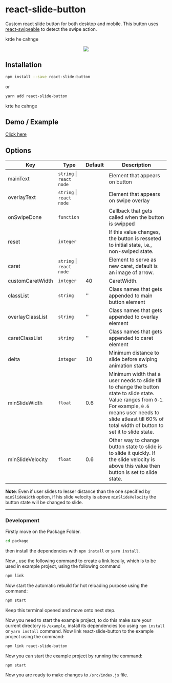 # react-slide-button

Custom react slide button for both desktop and mobile.
This button uses [react-swipeable](https://github.com/FormidableLabs/react-swipeable) to detect the swipe action.

krde he cahnge

<center>
<img src="https://zeus2198.github.io/asset/swipe-mock.gif" />
</center>

## Installation

```bash
npm install --save react-slide-button
```

or

```bash
yarn add react-slide-button
```

krte he cahnge

## Demo / Example

[Click here](https://zeus2198.github.io/react-swipezor)

## Options

| Key              | Type                     | Default | Description                                                                                                                                                                                                                        |
| ---------------- | ------------------------ | ------- | ---------------------------------------------------------------------------------------------------------------------------------------------------------------------------------------------------------------------------------- |
| mainText         | `string` \| `react node` |         | Element that appears on button                                                                                                                                                                                                     |
| overlayText      | `string` \| `react node` |         | Element that appears on swipe overlay                                                                                                                                                                                              |
| onSwipeDone      | `function`               |         | Callback that gets called when the button is swipped                                                                                                                                                                               |
| reset            | `integer`                |         | If this value changes, the button is resseted to initial state, i.e., non-swiped state.                                                                                                                                            |
| caret            | `string` \| `react node` |         | Element to serve as new caret, default is an image of arrow.                                                                                                                                                                       |
| customCaretWidth | `integer`                | 40      | CaretWidth.                                                                                                                                                                                                                        |
| classList        | `string`                 | ''      | Class names that gets appended to main button element                                                                                                                                                                              |
| overlayClassList | `string`                 | ''      | Class names that gets appended to overlay element                                                                                                                                                                                  |
| caretClassList   | `string`                 | ''      | Class names that gets appended to caret element                                                                                                                                                                                    |
| delta            | `integer`                | 10      | Minimum distance to slide before swiping animation starts                                                                                                                                                                          |
| minSlideWidth    | `float`                  | 0.6     | Minimum width that a user needs to slide till to change the button state to slide state. Value ranges from `0-1`. For example, `0.6` means user needs to slide atleast till 60% of total width of button to set it to slide state. |
| minSlideVelocity | `float`                  | 0.6     | Other way to change button state to slide is to slide it quickly. If the slide velocity is above this value then button is set to slide state.                                                                                     |

**Note**: Even if user slides to lesser distance than the one specified by `minSlideWidth` option, if his slide velocity is above `minSlideVelocity` the button state will be changed to slide.

---

### Development

Firstly move on the Package Folder.

```bash
cd package
```

then install the dependencies with `npm install` or `yarn install`.

Now , use the following command to create a link locally, which is to be used in example project, using the following command

```bash
npm link
```

Now start the automatic rebuild for hot reloading purpose using the command:

```bash
npm start
```

Keep this terminal opened and move onto next step.

Now you need to start the example project, to do this make sure your current directory is `/example`, install its dependencies too using `npm install` or `yarn install` command. Now link react-slide-button to the example project using the command:

```bash
npm link react-slide-button
```

Now you can start the example project by running the command:

```
npm start
```

Now you are ready to make changes to `/src/index.js` file.
